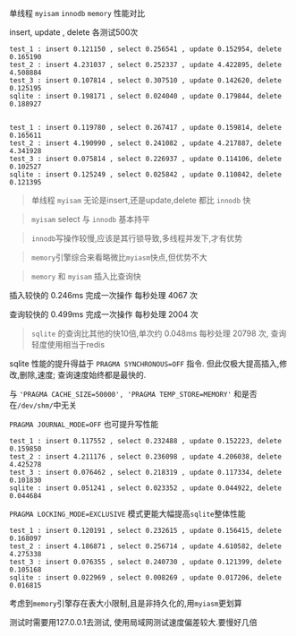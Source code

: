 
单线程 `myisam` `innodb` `memory` 性能对比


insert, update , delete 各测试500次

```
test_1 : insert 0.121150 , select 0.256541 , update 0.152954, delete 0.165190
test_2 : insert 4.231037 , select 0.252337 , update 4.422895, delete 4.508884
test_3 : insert 0.107814 , select 0.307510 , update 0.142620, delete 0.125195
sqlite : insert 0.198171 , select 0.024040 , update 0.179844, delete 0.188927


test_1 : insert 0.119780 , select 0.267417 , update 0.159814, delete 0.165611
test_2 : insert 4.190990 , select 0.241082 , update 4.217887, delete 4.341928
test_3 : insert 0.075814 , select 0.226937 , update 0.114106, delete 0.102527
sqlite : insert 0.125249 , select 0.025842 , update 0.110842, delete 0.121395
```

> 单线程 `myisam` 无论是insert,还是update,delete 都比 `innodb` 快

> `myisam` select 与 `innodb` 基本持平

> `innodb`写操作较慢,应该是其行锁导致,多线程并发下,才有优势

> `memory`引擎综合来看略微比`myiasm`快点,但优势不大

> `memory` 和 `myisam` 插入比查询快


插入较快的 0.246ms 完成一次操作 每秒处理 4067 次

查询较快的 0.499ms 完成一次操作 每秒处理 2004 次

> `sqlite` 的查询比其他的快10倍,单次约 0.048ms  每秒处理 20798 次, 查询轻度使用相当于redis

sqlite 性能的提升得益于 `PRAGMA SYNCHRONOUS=OFF` 指令. 但此仅极大提高插入,修改,删除,速度;
查询速度始终都是最快的.

与 `'PRAGMA CACHE_SIZE=50000', 'PRAGMA TEMP_STORE=MEMORY'` 和是否在`/dev/shm/`中无关

`PRAGMA JOURNAL_MODE=OFF` 也可提升写性能

```
test_1 : insert 0.117552 , select 0.232488 , update 0.152223, delete 0.159850
test_2 : insert 4.211176 , select 0.236098 , update 4.206038, delete 4.425278
test_3 : insert 0.076462 , select 0.218319 , update 0.117334, delete 0.101830
sqlite : insert 0.051241 , select 0.023352 , update 0.044922, delete 0.044684
```

`PRAGMA LOCKING_MODE=EXCLUSIVE` 模式更能大幅提高`sqlite`整体性能

```
test_1 : insert 0.120191 , select 0.232615 , update 0.156415, delete 0.168097
test_2 : insert 4.186871 , select 0.256714 , update 4.610582, delete 4.275338
test_3 : insert 0.076355 , select 0.240730 , update 0.121399, delete 0.105168
sqlite : insert 0.022969 , select 0.008269 , update 0.017206, delete 0.016815
```



考虑到`memory`引擎存在表大小限制,且是非持久化的,用`myiasm`更划算



测试时需要用127.0.0.1去测试, 使用局域网测试速度偏差较大.要慢好几倍


